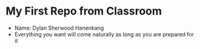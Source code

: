 # My First Repo from Classroom

- Name: Dylan Sherwood Hanenkang
- Everything you want will come naturally as long as you are prepared for it